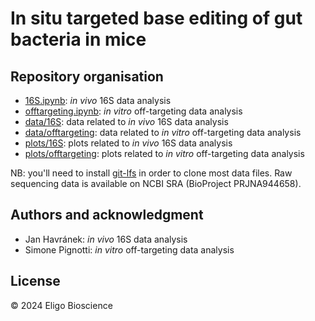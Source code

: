 # In situ targeted base editing of gut bacteria in mice

## Repository organisation
- [16S.ipynb](./16S.ipynb): _in vivo_ 16S data analysis
- [offtargeting.ipynb](./offtargeting.ipynb): _in vitro_ off-targeting data analysis
- [data/16S](./data/16S): data related to _in vivo_ 16S data analysis
- [data/offtargeting](./data/offtargeting): data related to _in vitro_ off-targeting data analysis
- [plots/16S](./plots/16S): plots related to _in vivo_ 16S data analysis
- [plots/offtargeting](./plots/offtargeting): plots related to _in vitro_ off-targeting data analysis

NB: you'll need to install [git-lfs](https://docs.github.com/en/repositories/working-with-files/managing-large-files/installing-git-large-file-storage) in order to clone most data files. Raw sequencing data is available on NCBI SRA (BioProject PRJNA944658).

## Authors and acknowledgment
- Jan Havránek: _in vivo_ 16S data analysis
- Simone Pignotti: _in vitro_ off-targeting data analysis

## License
© 2024 Eligo Bioscience
